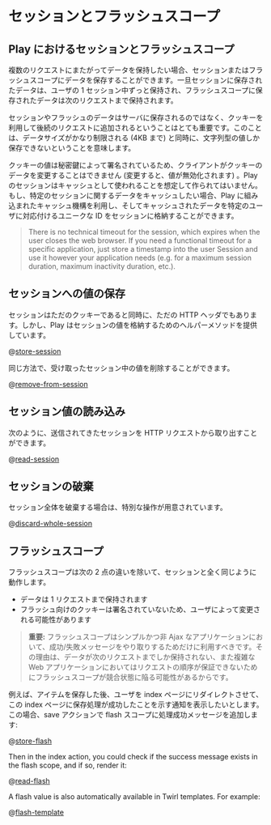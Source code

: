 <!--- Copyright (C) 2009-2015 Typesafe Inc. <http://www.typesafe.com> -->
<!--
# Session and Flash scopes
-->
# セッションとフラッシュスコープ

<!--
## How it is different in Play
-->
## Play におけるセッションとフラッシュスコープ

<!--
If you have to keep data across multiple HTTP requests, you can save them in the Session or the Flash scope. Data stored in the Session are available during the whole user session, and data stored in the flash scope are only available to the next request.
-->
複数のリクエストにまたがってデータを保持したい場合、セッションまたはフラッシュスコープにデータを保存することができます。一旦セッションに保存されたデータは、ユーザの 1 セッション中ずっと保持され、フラッシュスコープに保存されたデータは次のリクエストまで保持されます。

<!--
It’s important to understand that Session and Flash data are not stored in the server but are added to each subsequent HTTP Request, using Cookies. This means that the data size is very limited (up to 4 KB) and that you can only store string values.
-->
セッションやフラッシュのデータはサーバに保存されるのではなく、クッキーを利用して後続のリクエストに追加されるということはとても重要です。このことは、データサイズがかなり制限される (4KB まで) と同時に、文字列型の値しか保存できないということを意味します。

<!--
Cookies are signed with a secret key so the client can’t modify the cookie data (or it will be invalidated). The Play session is not intended to be used as a cache. If you need to cache some data related to a specific session, you can use the Play built-in cache mechanism and use the session to store a unique ID to associate the cached data with a specific user.
-->
クッキーの値は秘密鍵によって署名されているため、クライアントがクッキーのデータを変更することはできません (変更すると、値が無効化されます) 。Play のセッションはキャッシュとして使われることを想定して作られてはいません。もし、特定のセッションに関するデータをキャッシュしたい場合、Play に組み込まれたキャッシュ機構を利用し、そしてキャッシュされたデータを特定のユーザに対応付けるユニークな ID をセッションに格納することができます。

> There is no technical timeout for the session, which expires when the user closes the web browser. If you need a functional timeout for a specific application, just store a timestamp into the user Session and use it however your application needs (e.g. for a maximum session duration, maximum inactivity duration, etc.).

<!--
## Storing data into the Session
-->
## セッションへの値の保存

<!--
As the Session is just a Cookie, it is also just an HTTP header, but Play provides a helper method to store a session value:
-->
セッションはただのクッキーであると同時に、ただの HTTP ヘッダでもあります。しかし、Play はセッションの値を格納するためのヘルパーメソッドを提供しています。

@[store-session](code/javaguide/http/JavaSessionFlash.java)

<!--
The same way, you can remove any value from the incoming session:
-->
同じ方法で、受け取ったセッション中の値を削除することができます。

@[remove-from-session](code/javaguide/http/JavaSessionFlash.java)

<!--
## Reading a Session value
-->
## セッション値の読み込み

<!--
You can retrieve the incoming Session from the HTTP request:
-->
次のように、送信されてきたセッションを HTTP リクエストから取り出すことができます。

@[read-session](code/javaguide/http/JavaSessionFlash.java)

<!--
## Discarding the whole session
-->
## セッションの破棄

<!--
If you want to discard the whole session, there is special operation:
-->
セッション全体を破棄する場合は、特別な操作が用意されています。

@[discard-whole-session](code/javaguide/http/JavaSessionFlash.java)

<!--
## Flash scope
-->
## フラッシュスコープ

<!--
The Flash scope works exactly like the Session, but with two differences:
-->
フラッシュスコープは次の 2 点の違いを除いて、セッションと全く同じように動作します。

<!--
- data are kept for only one request
- the Flash cookie is not signed, making it possible for the user to modify it.
-->
- データは 1 リクエストまで保持されます
- フラッシュ向けのクッキーは署名されていないため、ユーザによって変更される可能性があります

<!--
> **Important:** The flash scope should only be used to transport success/error messages on simple non-Ajax applications. As the data are just kept for the next request and because there are no guarantees to ensure the request order in a complex Web application, the Flash scope is subject to race conditions.
-->
> **重要:** フラッシュスコープはシンプルかつ非 Ajax なアプリケーションにおいて、成功/失敗メッセージをやり取りするためだけに利用すべきです。その理由は、データが次のリクエストまでしか保持されない、また複雑な Web アプリケーションにおいてはリクエストの順序が保証できないためにフラッシュスコープが競合状態に陥る可能性があるからです。

<!--
So for example, after saving an item, you might want to redirect the user back to the index page, and you might want to display an error on the index page saying that the save was successful.  In the save action, you would add the success message to the flash scope:
-->
例えば、アイテムを保存した後、ユーザを index ページにリダイレクトさせて、この index ページに保存処理が成功したことを示す通知を表示したいとします。この場合、save アクションで flash スコープに処理成功メッセージを追加します:

@[store-flash](code/javaguide/http/JavaSessionFlash.java)

Then in the index action, you could check if the success message exists in the flash scope, and if so, render it:

@[read-flash](code/javaguide/http/JavaSessionFlash.java)

A flash value is also automatically available in Twirl templates. For example:

@[flash-template](code/javaguide/http/views/index.scala.html)
